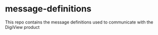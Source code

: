 # message-definitions
This repo contains the message definitions used to communicate with the DigiView product
